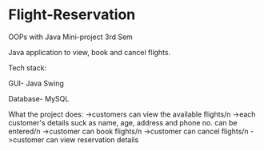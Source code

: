 # Flight-Reservation
OOPs with Java Mini-project 3rd Sem

Java application to view, book and cancel flights.

Tech stack:

GUI- Java Swing 

Database- MySQL

What the project does:
->customers can view the available flights/n
->each customer's details suck as name, age, address and phone no. can be entered/n
->customer can book flights/n
->customer can cancel flights/n
->customer can view reservation details
